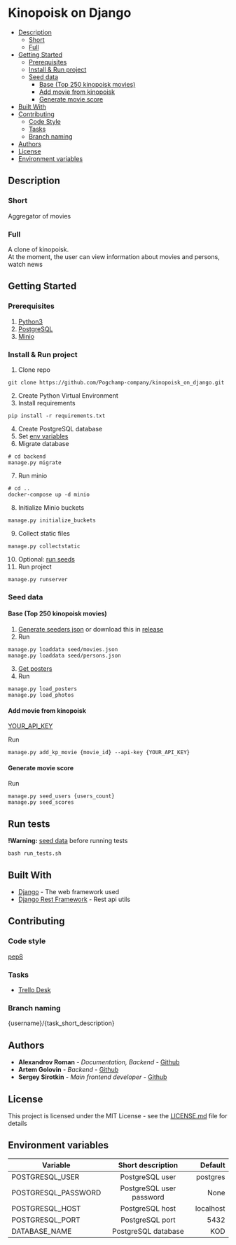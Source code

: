 # Kinopoisk on Django

* [Description](#description)
    * [Short](#short)
    * [Full](#full)
* [Getting Started](#getting-started)
    * [Prerequisites](#prerequisites)
    * [Install & Run project](#install--run-project)
    * [Seed data](#seed-data)
        * [Base (Top 250 kinopoisk movies)](#base-top-250-kinopoisk-movies)
        * [Add movie from kinopoisk](#add-movie-from-kinopoisk)
        * [Generate movie score](#generate-movie-score)
* [Built With](#built-with)
* [Contributing](#contributing)
    * [Code Style](#code-style)
    * [Tasks](#tasks)
    * [Branch naming](#branch-naming)
* [Authors](#authors)
* [License](#license)
* [Environment variables](#environment-variables)

## Description

### Short
Aggregator of movies

### Full
A clone of kinopoisk. <br>
At the moment, the user can view information about movies and persons, <br>
watch news

## Getting Started

### Prerequisites

1. [Python3](https://www.python.org)
2. [PostgreSQL](https://www.postgresql.org)
3. [Minio](https://docs.min.io)

### Install & Run project

1. Clone repo 
```shell
git clone https://github.com/Pogchamp-company/kinopoisk_on_django.git
```
2. Create Python Virtual Environment
3. Install requirements
```shell
pip install -r requirements.txt
```
4. Create PostgreSQL database
5. Set [env variables](#environment-variables)
6. Migrate database
```shell
# cd backend
manage.py migrate
```
7. Run minio
```shell
# cd ..
docker-compose up -d minio
```   
8. Initialize Minio buckets
```shell
manage.py initialize_buckets
```
9. Collect static files
```shell
manage.py collectstatic
```
10. Optional: [run seeds](#seed-data)
11. Run project
```shell
manage.py runserver
```


### Seed data
#### Base (Top 250 kinopoisk movies)
1. [Generate seeders json](https://github.com/Pogchamp-company/kinopoisk_on_django/tree/develop/src/parser#generate-seeds) or download this in [release](https://github.com/Pogchamp-company/kinopoisk_on_django/releases/tag/v0.1-alpha)
2. Run
```shell
manage.py loaddata seed/movies.json
manage.py loaddata seed/persons.json
``` 
3. [Get posters](https://github.com/Pogchamp-company/kinopoisk_on_django/tree/develop/src/parser#collect-images)
4. Run
```shell
manage.py load_posters
manage.py load_photos
``` 
#### Add movie from kinopoisk
[YOUR_API_KEY](https://kinopoiskapiunofficial.tech/)

Run
```shell
manage.py add_kp_movie {movie_id} --api-key {YOUR_API_KEY}
```
#### Generate movie score
Run
```shell
manage.py seed_users {users_count}
manage.py seed_scores
```

## Run tests

<b>!Warning:</b> [seed data](#seed-data) before running tests

```shell
bash run_tests.sh
```


## Built With

* [Django](https://github.com/django/django) - The web framework used
* [Django Rest Framework](https://github.com/encode/django-rest-framework) - Rest api utils

## Contributing

### Code style
[pep8](https://www.python.org/dev/peps/pep-0008/)

### Tasks

* [Trello Desk](https://trello.com/b/fju3vs7M/kinopoisk-on-django)

### Branch naming

{username}/{task_short_description}


## Authors

* **Alexandrov Roman** - *Documentation, Backend* - [Github](https://github.com/AlexandrovRoman)
* **Artem Golovin** - *Backend* - [Github](https://github.com/RustyGuard)
* **Sergey Sirotkin** - *Main frontend developer* - [Github](https://github.com/najisirotkin)


## License

This project is licensed under the MIT License - see the [LICENSE.md](https://github.com/Pogchamp-company/kinopoisk_on_django/blob/master/LICENSE.md) file for details


## Environment variables

| Variable        | Short description | Default |
| ------------- |:-------------:| -----:|
| POSTGRESQL_USER | PostgreSQL user | postgres |
| POSTGRESQL_PASSWORD | PostgreSQL user password | None |
| POSTGRESQL_HOST | PostgreSQL host | localhost |
| POSTGRESQL_PORT | PostgreSQL port | 5432 |
| DATABASE_NAME | PostgreSQL database | KOD |